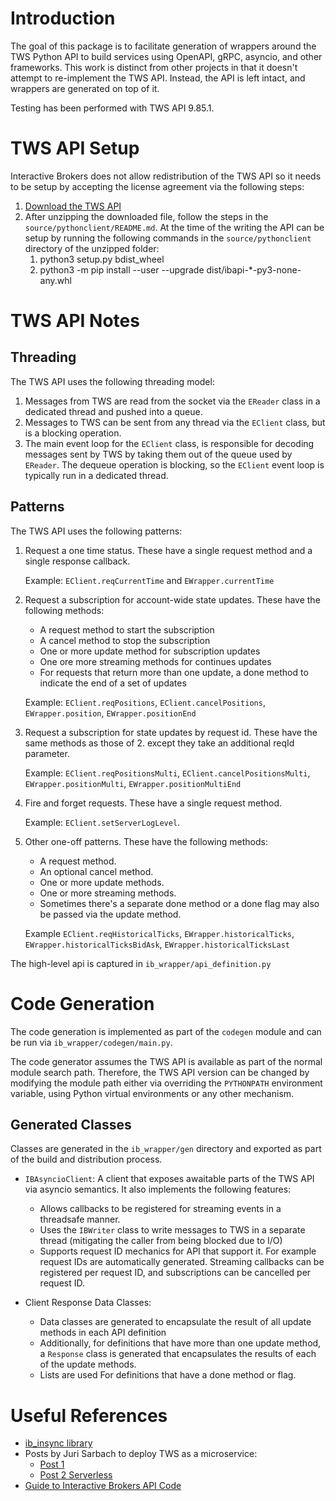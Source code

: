 # Introduction

The goal of this package is to facilitate generation of wrappers around the TWS Python API to build services using OpenAPI, gRPC, asyncio, and other frameworks. This work is distinct from other projects in that it doesn't attempt to re-implement the TWS API. Instead, the API is left intact, and wrappers are generated on top of it.

Testing has been performed with TWS API 9.85.1.

# TWS API Setup

Interactive Brokers does not allow redistribution of the TWS API so it needs to be setup by accepting the license agreement via the following steps:

1. [Download the TWS API](https://interactivebrokers.github.io/#) 
2. After unzipping the downloaded file, follow the steps in the `source/pythonclient/README.md`. At the time of the writing the API can be setup by running the following commands in the `source/pythonclient` directory of the unzipped folder:
    1. python3 setup.py bdist_wheel
    2. python3 -m pip install --user --upgrade dist/ibapi-*-py3-none-any.whl

# TWS API Notes

## Threading

The TWS API uses the following threading model:

1. Messages from TWS are read from the socket via the `EReader` class in a dedicated thread and pushed into a queue. 
2. Messages to TWS can be sent from any thread via the `EClient` class, but is a blocking operation.
3. The main event loop for the `EClient` class, is responsible for decoding messages sent by TWS by taking them out of the queue used by `EReader`. The dequeue operation is blocking, so the `EClient` event loop is typically run in a dedicated thread.

## Patterns

The TWS API uses the following patterns:

1. Request a one time status. These have a single request method and a single response callback. 

    Example: `EClient.reqCurrentTime` and `EWrapper.currentTime` 

2. Request a subscription for account-wide state updates. These have the following methods:
    
    - A request method to start the subscription
    - A cancel method to stop the subscription
    - One or more update method for subscription updates
    - One ore more streaming methods for continues updates
    - For requests that return more than one update, a done method to indicate the end of a set of updates

    Example: `EClient.reqPositions`, `EClient.cancelPositions`, `EWrapper.position`, `EWrapper.positionEnd`

3. Request a subscription for state updates by request id. These have the same methods as those of 2. except they take an additional reqId parameter.

    Example: `EClient.reqPositionsMulti`, `EClient.cancelPositionsMulti`, `EWrapper.positionMulti`, `EWrapper.positionMultiEnd`

4. Fire and forget requests. These have a single request method. 

    Example: `EClient.setServerLogLevel`.

5. Other one-off patterns. These have the following methods:
    
    - A request method. 
    - An optional cancel method. 
    - One or more update methods. 
    - One or more streaming methods.
    - Sometimes there's a separate done method or a done flag may also be passed via the update method.

    Example `EClient.reqHistoricalTicks`, `EWrapper.historicalTicks`, `EWrapper.historicalTicksBidAsk`, `EWrapper.historicalTicksLast`

The high-level api is captured in `ib_wrapper/api_definition.py`

# Code Generation

The code generation is implemented as part of the `codegen` module and can be run via `ib_wrapper/codegen/main.py`. 

The code generator assumes the TWS API is available as part of the normal module search path. Therefore, the TWS API version can be changed by modifying the module path either via overriding the `PYTHONPATH` environment variable, using Python virtual environments or any other mechanism. 

## Generated Classes

Classes are generated in the `ib_wrapper/gen` directory and exported as part of the build and distribution process.

- `IBAsyncioClient`: A client that exposes awaitable parts of the TWS API via asyncio semantics. It also implements the following features:
    - Allows callbacks to be registered for streaming events in a threadsafe manner.
    - Uses the `IBWriter` class to write messages to TWS in a separate thread (mitigating the caller from being blocked due to I/O)
    - Supports request ID mechanics for API that support it. For example request IDs are automatically generated. Streaming callbacks can be registered per request ID, and subscriptions can be cancelled per request ID.

- Client Response Data Classes:
    - Data classes are generated to encapsulate the result of all update methods in each API definition
    - Additionally, for definitions that have more than one update method, a `Response` class is generated that encapsulates the results of each of the update methods.
    - Lists are used For definitions that have a done method or flag.

# Useful References

- [ib_insync library](https://github.com/erdewit/ib_insync/tree/master/ib_insync)
- Posts by Juri Sarbach to deploy TWS as a microservice:
    - [Post 1 ](https://medium.com/@juri.sarbach/building-my-own-cloud-based-robo-advisor-5588ec1b74d3)
    - [Post 2 Serverless](https://levelup.gitconnected.com/run-gateway-run-algorithmic-trading-the-serverless-way-71634dc1a37)
- [Guide to Interactive Brokers API Code](https://github.com/corbinbalzan/IBAPICode/blob/master/ExecOrders_Part2/ibProgram1.py)
